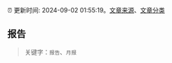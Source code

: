 :alarm_clock: 更新时间: 2024-09-02 01:55:19。[文章来源](/README.md)、[文章分类](/TAGS.md)

## 报告


> 关键字：`报告`、`月报`



